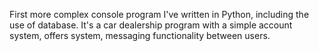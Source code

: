 First more complex console program I've written in Python, including the use of database.
It's a car dealership program with a simple account system, offers system, messaging functionality between users.
